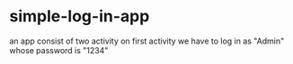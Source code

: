 # simple-log-in-app
an app consist of two activity on first activity we have to log in as "Admin" whose password is "1234"
